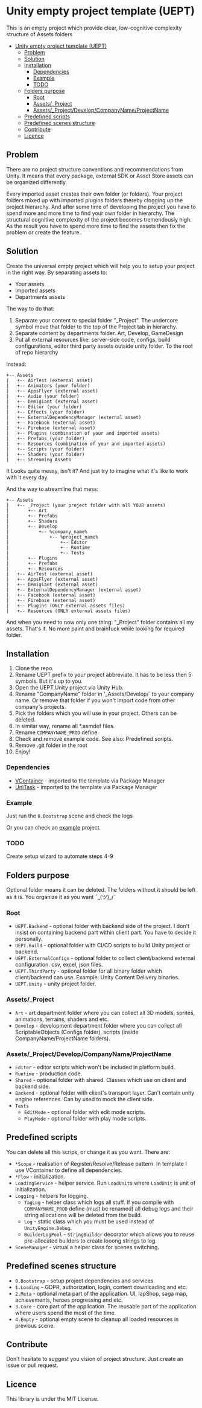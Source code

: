 Unity empty project template (UEPT)
===

This is an empty project which provide clear, low-cognitive complexity structure of Assets folders

<!-- TOC -->
* [Unity empty project template (UEPT)](#unity-empty-project-template--uept-)
  * [Problem](#problem)
  * [Solution](#solution)
  * [Installation](#installation)
    * [Dependencies](#dependencies)
    * [Example](#example)
    * [TODO](#todo)
  * [Folders purpose](#folders-purpose)
    * [Root](#root)
    * [Assets/_Project](#assets-_-project)
    * [Assets/_Project/Develop/CompanyName/ProjectName](#assets-_-projectdevelopcompanynameprojectname)
  * [Predefined scripts](#predefined-scripts)
  * [Predefined scenes structure](#predefined-scenes-structure)
  * [Contribute](#contribute)
  * [Licence](#licence)
<!-- TOC -->

## Problem

There are no project structure conventions and recommendations from Unity. It means that every package, external SDK or Asset Store assets can be organized differently.

Every imported asset creates their own folder (or folders). Your project folders mixed up with imported plugins folders thereby clogging up the project hierarchy. 
And after some time of developing the project you have to spend more and more time to find your own folder in hierarchy. 
The structural cognitive complexity of the project becomes tremendously high. As the result you have to spend more time to find the assets then fix the problem or create the feature.

## Solution

Create the universal empty project which will help you to setup your project in the right way. By separating assets to:
- Your assets
- Imported assets
- Departments assets

The way to do that:
1. Separate your content to special folder "_Project". The undercore symbol move that folder to the top of the Project tab in hierarchy.
2. Separate content by departments folder. Art, Develop, GameDesign
3. Put all external resources like: server-side code, configs, build configurations, editor third party assets outside unity folder. To the root of repo hierarchy

Instead:
```
+-- Assets
|   +-- AirTest (external asset)
|   +-- Animators (your folder)
|   +-- AppsFlyer (external asset)
|   +-- Audio (your folder)
|   +-- Demigiant (external asset)
|   +-- Editor (your folder)
|   +-- Effects (your folder)
|   +-- ExternalDependencyManager (external asset)
|   +-- Facebook (external asset)
|   +-- Firebase (external asset)
|   +-- Plugins (combination of your and imported assets)
|   +-- Prefabs (your folder)
|   +-- Resources (combination of your and imported assets)
|   +-- Scripts (your folder)
|   +-- Shaders (your folder)
|   +-- Streaming Assets
```

It Looks quite messy, isn't it? And just try to imagine what it's like to work with it every day. 

And the way to streamline that mess:
```
+-- Assets
|   +-- _Project (your project folder with all YOUR assets)
|       +-- Art
|       +-- Prefabs
|       +-- Shaders
|       +-- Develop
|           +-- %company_name%
|               +-- %project_name%
|                   +-- Editor
|                   +-- Runtime
|                   +-- Tests
|       +-- Plugins
|       +-- Prefabs
|       +-- Resources
|   +-- AirTest (external asset)
|   +-- AppsFlyer (external asset)
|   +-- Demigiant (external asset)
|   +-- ExternalDependencyManager (external asset)
|   +-- Facebook (external asset)
|   +-- Firebase (external asset)
|   +-- Plugins (ONLY external assets files)
|   +-- Resources (ONLY external assets files)
```

And when you need to now only one thing: "_Project" folder contains all my assets. That's it. No more paint and brainfuck while looking for required folder.

## Installation
1. Clone the repo.
2. Rename UEPT prefix to your project abbreviate. It has to be less then 5 symbols. But it's up to you.
3. Open the UEPT.Unity project via Unity Hub.
4. Rename "CompanyName" folder in '_Assets/Develop/` to your company name. Or remove that folder if you won't import code from other company's projects.
5. Pick the folders which you will use in your project. Others can be deleted.
6. In similar way, rename all *.asmdef files.
7. Rename `COMPANYNAME_PROD` define.
8. Check and remove example code. See also: Predefined scripts.
9. Remove .git folder in the root
10. Enjoy!

### Dependencies
- [VContainer](https://github.com/hadashiA/VContainer) - imported to the template via Package Manager
- [UniTask](https://github.com/Cysharp/UniTask) - imported to the template via Package Manager

### Example
Just run the `0.Bootstrap` scene and check the logs

Or you can check an [example](https://github.com/vangogih/UEPT.Example) project.

### TODO 
Create setup wizard to automate steps 4-9

## Folders purpose

Optional folder means it can be deleted. The folders without it should be left as it is. You organize it as you want ¯\_(ツ)_/¯

### Root
- `UEPT.Backend` - optional folder with backend side of the project. I don't insist on containing backend part within client part. You have to decide it personally.
- `UEPT.Build` - optional folder with CI/CD scripts to build Unity project or backend.
- `UEPT.ExternalConfigs` - optional folder to collect client/backend external configuration. csv, excel, json files.
- `UEPT.ThirdParty` - optional folder for all binary folder which client/backend can use. Example: Unity Content Delivery binaries.
- `UEPT.Unity` - unity project folder.

### Assets/_Project
- `Art` - art department folder where you can collect all 3D models, sprites, animations, terrains, shaders and etc.
- `Develop` - development department folder where you can collect all ScriptableObjects (Configs folder), scripts (inside CompanyName/ProjectName folders).

### Assets/_Project/Develop/CompanyName/ProjectName
- `Editor` - editor scripts which won't be included in platform build.
- `Runtime` - production code.
- `Shared` - optional folder with shared. Classes which use on client and backend side.
- `Backend` - optional folder with client's transport layer. Can't contain unity engine references. Can by used to mock the client side.
- `Tests`
  - `EditMode` - optional folder with edit mode scripts.
  - `PlayMode` - optional folder with play mode scripts.

## Predefined scripts

You can delete all this scrips, or change it as you want. There are:

- `*Scope` - realisation of Register/Resolve/Release pattern. In template I use VContainer to define all dependencies.
- `*Flow` - initialization.
- `LoadingService` - helper service. Run `LoadUnit`s where `LoadUnit` is unit of initialization.
- `Logging` - helpers for logging.
  - `TagLog` - helper class which logs all stuff.
If you compile with `COMPANYNAME_PROD` define (must be renamed) all debug logs and their string allocations will be deleted from the build.
  - `Log` - static class which you must be used instead of `UnityEngine.Debug`.
  - `BuilderLogPool` - `StringBuilder` decorator which allows you to reuse pre-allocated builders to create looong strings to log.
- `SceneManager` - virtual a helper class for scenes switching.

## Predefined scenes structure

- `0.Bootstrap` - setup project dependencies and services.
- `1.Loading` - GDPR, authorization, login, content downloading and etc.
- `2.Meta` - optional meta part of the application. UI, IapShop, saga map, achievements, heroes progressing and etc.
- `3.Core` - core part of the application. The reusable part of the application where users spend the most of the time.
- `4.Empty` - optional empty scene to cleanup all loaded resources in previous scene.

## Contribute

Don't hesitate to suggest you vision of project structure. Just create an issue or pull request.

## Licence
This library is under the MIT License.